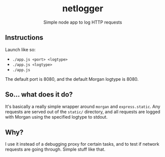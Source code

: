 <h1 align="center">netlogger</h1>
<p align="center">Simple node app to log HTTP requests</p>

## Instructions
Launch like so:
 - `./app.js <port> <logtype>`
 - `./app.js <logtype>`
 - `./app.js`

The default port is 8080, and the default Morgan logtype is 8080.

## So... what does it do?

It's basically a really simple wrapper around `morgan` and `express.static`. Any requests are served out of the `static/` directory, and all requests are logged with Morgan using the specified logtype to stdout.


## Why?

I use it instead of a debugging proxy for certain tasks, and to test if network requests are going through. Simple stuff like that.
